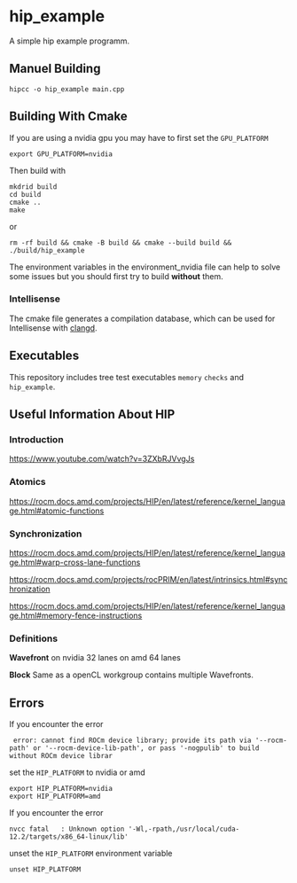 # hip_example

A simple hip example programm.

## Manuel Building

```
hipcc -o hip_example main.cpp
```

## Building With Cmake

If you are using a nvidia gpu you may have to first set the `GPU_PLATFORM`
```
export GPU_PLATFORM=nvidia
```
Then build with
```
mkdrid build
cd build
cmake ..
make
```
or
```
rm -rf build && cmake -B build && cmake --build build && ./build/hip_example
```

The environment variables in the environment_nvidia file can help to solve some issues but you should first try to build **without** them.

### Intellisense
The cmake file generates a compilation database, which can be used for Intellisense with [clangd](https://clangd.llvm.org/).

## Executables
This repository includes tree test executables `memory` `checks` and `hip_example`.

## Useful Information About HIP

### Introduction
https://www.youtube.com/watch?v=3ZXbRJVvgJs

### Atomics
https://rocm.docs.amd.com/projects/HIP/en/latest/reference/kernel_language.html#atomic-functions

### Synchronization
https://rocm.docs.amd.com/projects/HIP/en/latest/reference/kernel_language.html#warp-cross-lane-functions

https://rocm.docs.amd.com/projects/rocPRIM/en/latest/intrinsics.html#synchronization

https://rocm.docs.amd.com/projects/HIP/en/latest/reference/kernel_language.html#memory-fence-instructions

### Definitions

**Wavefront** 
on nvidia 32 lanes
on amd 64 lanes

**Block** 
Same as a openCL workgroup contains multiple Wavefronts.

## Errors

If you encounter the error 
```
 error: cannot find ROCm device library; provide its path via '--rocm-path' or '--rocm-device-lib-path', or pass '-nogpulib' to build without ROCm device librar
```
set the `HIP_PLATFORM` to nvidia or amd
```
export HIP_PLATFORM=nvidia
export HIP_PLATFORM=amd
```

If you encounter the error
```
nvcc fatal   : Unknown option '-Wl,-rpath,/usr/local/cuda-12.2/targets/x86_64-linux/lib'
```
unset the `HIP_PLATFORM` environment variable
```
unset HIP_PLATFORM
```